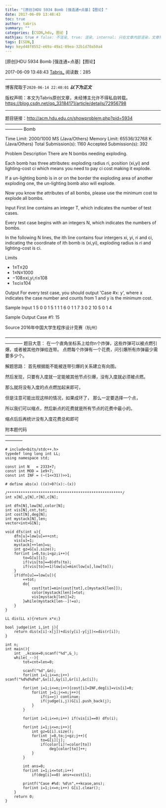 ```yaml
---
title: "[原创]HDU 5934 Bomb [强连通+点基]【图论】"
date: 2017-06-09 13:48:43
toc: true
author: tabris
summary: ""
categories: [CSDN,hdu, 图论 ]
mathjax: true # false: 不渲染, true: 渲染, internal: 只在文章内部渲染，文章列表中不渲染
tags: [CSDN,]
key: keyd48f8552-e69a-49a1-89ea-32b1d70a50a4
---
```


[原创]HDU 5934 Bomb [强连通+点基]【图论】

2017-06-09 13:48:43  [Tabris_](https://me.csdn.net/qq_33184171) 阅读数：285

---

博客爬取于`2020-06-14 22:40:01`
***以下为正文***

版权声明：本文为Tabris原创文章，未经博主允许不得私自转载。
https://blog.csdn.net/qq_33184171/article/details/72956798

<!-- more -->

---

题目链接：http://acm.hdu.edu.cn/showproblem.php?pid=5934
————————————————————————————————————————
Bomb

Time Limit: 2000/1000 MS (Java/Others)    Memory Limit: 65536/32768 K (Java/Others)
Total Submission(s): 1160    Accepted Submission(s): 392


Problem Description
There are N bombs needing exploding.

Each bomb has three attributes: exploding radius ri, position (xi,yi) and lighting-cost ci which means you need to pay ci cost making it explode.

If a un-lighting bomb is in or on the border the exploding area of another exploding one, the un-lighting bomb also will explode.

Now you know the attributes of all bombs, please use the minimum cost to explode all bombs.
 

Input
First line contains an integer T, which indicates the number of test cases.

Every test case begins with an integers N, which indicates the numbers of bombs.

In the following N lines, the ith line contains four intergers xi, yi, ri and ci, indicating the coordinate of ith bomb is (xi,yi), exploding radius is ri and lighting-cost is ci.

Limits
- 1≤T≤20
- 1≤N≤1000
- −108≤xi,yi,ri≤108
- 1≤ci≤104
 

Output
For every test case, you should output 'Case #x: y', where x indicates the case number and counts from 1 and y is the minimum cost.
 

Sample Input
1
5
0 0 1 5
1 1 1 6
0 1 1 7
3 0 2 10
5 0 1 4
 

Sample Output
Case #1: 15
 

Source
2016年中国大学生程序设计竞赛（杭州）
 
————————————————————————————————————————
题目大意：
在一个直角坐标系上给你n个炸弹，这些炸弹可以被点燃引爆，或者被其他炸弹给连带。 点燃每个炸弹有一个花费，问引爆所有炸弹最少需要多少个。

解题思路：
首先根据能不能被连带引爆的关系建立有向图。

然后发现，只要有入度就一定能被其他节点引爆，没有入度就必须被点燃。

那么就将没有入度的点点燃加起来即可，

但是注意可能出现这样的情况，如果成环了， 那么一定要选择一个点，

所以我们可以缩点，然后新点的花费就是所有节点的花费中最小的。

缩点后后再统计没有入度花费总和即可

附本题代码
————————————————————————————————————————
```
# include<bits/stdc++.h>
typedef long long int LL;
using namespace std;

const int N   = 2333+7;
const int MOD = 1e9+7;
const int INF = (~(1<<31))>>1;

# define abs(x) ((x)>0?(x):-(x))

/****************************************************/
int x[N],y[N],r[N],c[N];

int dfn[N],low[N],color[N];
int vis[N],cnt,tot;
int cost[N],deg[N];
int mystack[N],len;
vector<int>G[N];

void dfs(int u){
    dfn[u]=low[u]=++cnt;
    vis[u]=1;
    mystack[++len]=u;
    int gz=G[u].size();
    for(int i=0,to;i<gz;i++){
        to=G[u][i];
        if(vis[to]==0)dfs(to);
        if(vis[to]==1)low[u]=min(low[u],low[to]);
    }
    if(dfn[u]==low[u]){
        ++tot;
        do{
            cost[tot]=min(cost[tot],c[mystack[len]]);
            color[mystack[len]]=tot;
            vis[mystack[len]]=2;
        }while(mystack[len--]!=u);
    }
}

LL dis(LL x){return x*x;}

bool judge(int i,int j){
    return dis(x[i]-x[j])+dis(y[i]-y[j])<=dis(r[i]);
}

int n;
int main(){
    int _,kcase=0;scanf("%d",&_);
    while(_--){
        tot=cnt=len=0;

        scanf("%d",&n);
        for(int i=1;i<=n;i++) scanf("%d%d%d%d",&x[i],&y[i],&r[i],&c[i]);

        for(int i=1;i<=n;i++){cost[i]=INF,deg[i]=vis[i]=0;
            for(int j=1;j<=n;j++){
                if(i==j) continue;
                if(judge(i,j))G[i].push_back(j);
            }
        }

        for(int i=1;i<=n;i++) if(vis[i]==0) dfs(i);

        for(int i=1;i<=n;i++){
            int gz=G[i].size();
            for(int j=0,to;j<gz;j++){
                to=G[i][j];
                if(color[i]!=color[to])
                    deg[color[to]]++;
            }
        }

        int ans=0;
        for(int i=1;i<=tot;i++)
            if(deg[i]==0) ans+=cost[i];

        printf("Case #%d: %d\n",++kcase,ans);
        for(int i=1;i<=n;i++) G[i].clear();
    }
    return 0;
}

```
